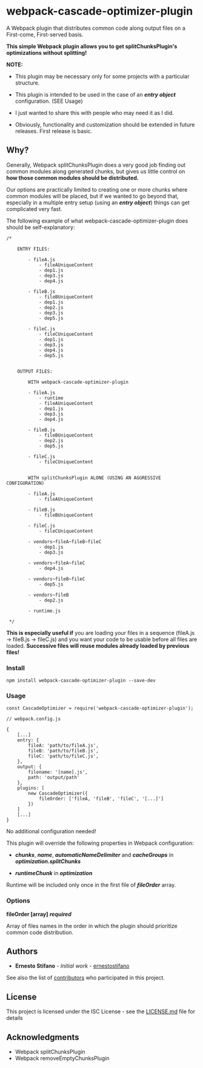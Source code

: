 # webpack-cascade-optimizer-plugin

A Webpack plugin that distributes common code along output files on a First-come, First-served basis.

**This simple Webpack plugin allows you to get splitChunksPlugin's optimizations without splitting!**

**NOTE:**

* This plugin may be necessary only for some projects with a particular structure.

* This plugin is intended to be used in the case of an ***entry object*** configuration. (SEE Usage)

* I just wanted to share this with people who may need it as I did.

* Obviously, functionality and customization should be extended in future releases. First release is basic.

## Why?

Generally, Webpack splitChunksPlugin does a very good job finding out common modules along generated chunks, but gives us little control on **how those common modules should be distributed.**

Our options are practically limited to creating one or more chunks where common modules will be placed, but if we wanted to go beyond that, especially in a multiple entry setup (using an ***entry object***) things can get complicated very fast.

The following example of what webpack-cascade-optimizer-plugin does should be self-explanatory:

```
/*

    ENTRY FILES:

        - fileA.js
            - fileAUniqueContent
            - dep1.js
            - dep3.js
            - dep4.js
            
        - fileB.js
            - fileBUniqueContent
            - dep1.js
            - dep2.js
            - dep3.js
            - dep5.js
        
        - fileC.js
            - fileCUniqueContent
            - dep1.js
            - dep3.js
            - dep4.js
            - dep5.js
        
        
    OUTPUT FILES:
    
        WITH webpack-cascade-optimizer-plugin
        
        - fileA.js
            - runtime
            - fileAUniqueContent
            - dep1.js
            - dep3.js
            - dep4.js
            
        - fileB.js
            - fileBUniqueContent
            - dep2.js
            - dep5.js
        
        - fileC.js
            - fileCUniqueContent
            
            
        WITH splitChunksPlugin ALONE (USING AN AGGRESSIVE CONFIGURATION)
        
        - fileA.js
            - fileAUniqueContent
            
        - fileB.js
            - fileBUniqueContent
        
        - fileC.js
            - fileCUniqueContent
            
        - vendors~fileA~fileB~fileC
            - dep1.js
            - dep3.js
       
        - vendors~fileA~fileC
            - dep4.js
            
        - vendors~fileB~fileC
            - dep5.js
            
        - vendors~fileB
            - dep2.js
            
        - runtime.js
        
 */
```

**This is especially useful if** you are loading your files in a sequence (fileA.js -> fileB.js -> fileC.js) and you want your code to be usable before all files are loaded. **Successive files will reuse modules already loaded by previous files!**

### Install

```
npm install webpack-cascade-optimizer-plugin --save-dev
```

### Usage

```
const CascadeOptimizer = require('webpack-cascade-optimizer-plugin');
```

```
// webpack.config.js

{
    [...]
    entry: {
        fileA: 'path/to/fileA.js',
        fileB: 'path/to/fileB.js',
        fileC: 'path/to/fileC.js',
    },
    output: {
        filename: '[name].js',
        path: 'output/path'
    },
    plugins: [
        new CascadeOptimizer({
            fileOrder: ['fileA, 'fileB', 'fileC', '[...]']
        })
    ]
    [...]
}
```

No additional configuration needed!

This plugin will override the following properties in Webpack configuration:

* ***chunks***, ***name***, ***automaticNameDelimiter*** and ***cacheGroups*** in ***optimization.splitChunks***
 
* ***runtimeChunk*** in ***optimization***

Runtime will be included only once in the first file of ***fileOrder*** array.

### Options

**fileOrder [array]** ***required***

Array of files names in the order in which the plugin should prioritize common code distribution.

## Authors

* **Ernesto Stifano** - *Initial work* - [ernestostifano](https://github.com/ernestostifano)

See also the list of [contributors](https://github.com/ernestostifano/webpack-cascade-optimizer-plugin/graphs/contributors) who participated in this project.

## License

This project is licensed under the ISC License - see the [LICENSE.md](LICENSE.md) file for details

## Acknowledgments

* Webpack splitChunksPlugin
* Webpack removeEmptyChunksPlugin


